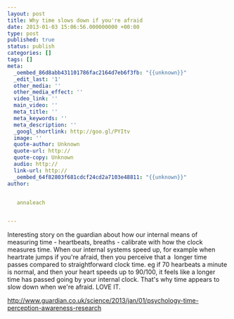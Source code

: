 ```yaml
---
layout: post
title: Why time slows down if you're afraid
date: 2013-01-03 15:06:56.000000000 +00:00
type: post
published: true
status: publish
categories: []
tags: []
meta:
  _oembed_86d8abb431101786fac2164d7eb6f3fb: "{{unknown}}"
  _edit_last: '1'
  other_media: ''
  other_media_effect: ''
  video_link: ''
  main_video: ''
  meta_title: ''
  meta_keywords: ''
  meta_description: ''
  _googl_shortlink: http://goo.gl/PYItv
  image: ''
  quote-author: Unknown
  quote-url: http://
  quote-copy: Unknown
  audio: http://
  link-url: http://
  _oembed_64f82803f681cdcf24cd2a7103e48811: "{{unknown}}"
author:


   annaleach


---
```


Interesting story on the guardian about how our internal means of measuring time - heartbeats, breaths - calibrate with how the clock measures time. When our internal systems speed up, for example when heartrate jumps if you're afraid, then you perceive that a  longer time passes compared to straightforward clock time. eg if 70 hearbeats a minute is normal, and then your heart speeds up to 90/100, it feels like a longer time has passed going by your internal clock. That's why time appears to slow down when we're afraid. LOVE IT.

http://www.guardian.co.uk/science/2013/jan/01/psychology-time-perception-awareness-research
